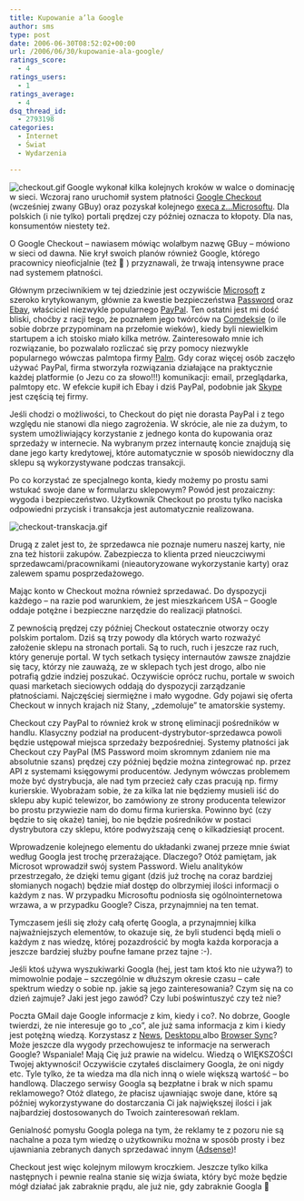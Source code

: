 ```yaml
---
title: Kupowanie a’la Google
author: sms
type: post
date: 2006-06-30T08:52:02+00:00
url: /2006/06/30/kupowanie-ala-google/
ratings_score:
  - 4
ratings_users:
  - 1
ratings_average:
  - 4
dsq_thread_id:
  - 2793198
categories:
  - Internet
  - Świat
  - Wydarzenia

---
```

<img align="left" title="checkout.gif" alt="checkout.gif" id="image139" src="http://www.dziennikarz.pl/sms/grafika/2006/06/checkout.thumbnail.gif" />Google wykonał kilka kolejnych kroków w walce o dominację w sieci. Wczoraj rano uruchomił system płatności <a target="_blank" href="https://checkout.google.com">Google Checkout</a> (wcześniej zwany GBuy) oraz pozyskał kolejnego <a target="_blank" href="http://money.cnn.com/2006/06/29/technology/msft_brain_drain.biz2/">execa z&#8230;Microsoftu</a>. Dla polskich (i nie tylko) portali prędzej czy później oznacza to kłopoty. Dla nas, konsumentów niestety też.<!--more-->


  
O Google Checkout &#8211; nawiasem mówiąc wolałbym nazwę GBuy &#8211; mówiono w sieci od dawna. Nie krył swoich planów również Google, którego pracownicy nieoficjalnie (też 🙂 ) przyznawali, że trwają intensywne prace nad systemem płatności.

Głównym przeciwnikiem w tej dziedzinie jest oczywiście <a target="_blank" href="http://www.microsoft.com">Microsoft</a> z szeroko krytykowanym, głównie za kwestie bezpieczeństwa <a target="_blank" href="https://accountservices.passport.net/ppnetworkhome.srf?lc=1045">Password</a> oraz <a target="_blank" href="http://www.ebay.com">Ebay</a>, właściciel niezwykle popularnego <a target="_blank" href="http://www.paypal.com/">PayPal</a>. Ten ostatni jest mi dość bliski, choćby z racji tego, że poznałem jego twórców na <a target="_blank" href="http://www.comdex.com/">Comdeksie</a> (o ile sobie dobrze przypominam na przełomie wieków), kiedy byli niewielkim startupem a ich stoisko miało kilka metrów. Zainteresowało mnie ich rozwiązanie, bo pozwalało rozliczać się przy pomocy niezwykle popularnego wówczas palmtopa firmy <a target="_blank" href="http://www.palm.com/">Palm</a>. Gdy coraz więcej osób zaczęło używać PayPal, firma stworzyła rozwiązania działające na praktycznie każdej platformie (o Jezu co za słowo!!!) komunikacji: email, przeglądarka, palmtopy etc. W efekcie kupił ich Ebay i dziś PayPal, podobnie jak <a target="_blank" href="http://www.paypal.com">Skype</a> jest częścią tej firmy.

Jeśli chodzi o możliwości, to Checkout do pięt nie dorasta PayPal i z tego względu nie stanowi dla niego zagrożenia. W skrócie, ale nie za dużym, to system umożliwiający korzystanie z jednego konta do kupowania oraz sprzedaży w internecie. Na wybranym przez internautę koncie znajdują się dane jego karty kredytowej, które automatycznie w sposób niewidoczny dla sklepu są wykorzystywane podczas transakcji.
  
Po co korzystać ze specjalnego konta, kiedy możemy po prostu sami wstukać swoje dane w formularzu sklepowym? Powód jest prozaiczny: wygoda i bezpieczeństwo. Użytkownik Checkout po prostu tylko naciska odpowiedni przycisk i transakcja jest automatycznie realizowana.

<img align="middle" alt="checkout-transkacja.gif" id="image140" title="checkout-transkacja.gif" src="http://www.dziennikarz.pl/sms/grafika/2006/06/checkout-transkacja.gif" />

Drugą z zalet jest to, że sprzedawca nie poznaje numeru naszej karty, nie zna też historii zakupów. Zabezpiecza to klienta przed nieuczciwymi sprzedawcami/pracownikami (nieautoryzowane wykorzystanie karty) oraz zalewem spamu posprzedażowego.

Mając konto w Checkout można również sprzedawać. Do dyspozycji każdego &#8211; na razie pod warunkiem, że jest mieszkańcem USA &#8211; Google oddaje potężne i bezpieczne narzędzie do realizacji płatności.

Z pewnością prędzej czy później Checkout ostatecznie otworzy oczy polskim portalom. Dziś są trzy powody dla których warto rozważyć założenie sklepu na stronach portali. Są to ruch, ruch i jeszcze raz ruch, który generuje portal. W tych setkach tysięcy internautów zawsze znajdzie się tacy, którzy nie zauważą, ze w sklepach tych jest drogo, albo nie potrafią gdzie indziej poszukać. Oczywiście oprócz ruchu, portale w swoich quasi marketach sieciowych oddają do dyspozycji zarządzanie płatnościami. Najczęściej siermiężne i mało wygodne. Gdy pojawi się oferta Checkout w innych krajach niż Stany, &#8222;zdemoluje&#8221; te amatorskie systemy.

Checkout czy PayPal to również krok w stronę eliminacji pośredników w handlu. Klasyczny podział na producent-dystrybutor-sprzedawca powoli będzie ustępował miejsca sprzedaży bezpośredniej. Systemy płatności jak Checkout czy PayPal (MS Password moim skromnym zdaniem nie ma absolutnie szans) prędzej czy później będzie można zintegrować np. przez API z systemami księgowymi producentów. Jedynym wówczas problemem może być dystrybucja, ale nad tym przecież cały czas pracują np. firmy kurierskie. Wyobrażam sobie, że za kilka lat nie będziemy musieli iść do sklepu aby kupić telewizor, bo zamówiony ze strony producenta telewizor bo prostu przywiezie nam do domu firma kurierska. Powinno być (czy będzie to się okaże) taniej, bo nie będzie pośredników w postaci dystrybutora czy sklepu, które podwyższają cenę o kilkadziesiąt procent.

Wprowadzenie kolejnego elementu do układanki zwanej przeze mnie świat według Googla jest trochę przerażające. Dlaczego? Otóż pamiętam, jak Microsot wprowadził swój system Password. Wielu analityków przestrzegało, że dzięki temu gigant (dziś już trochę na coraz bardziej słomianych nogach) będzie miał dostęp do olbrzymiej ilości informacji o każdym z nas. W przypadku Microsoftu podniosła się ogólnointernetowa wrzawa, a w przypadku Google? Cisza, przynajmniej na ten temat.

Tymczasem jeśli się złoży całą ofertę Googla, a przynajmniej kilka najważniejszych elementów, to okazuje się, że byli studenci będą mieli o każdym z nas wiedzę, której pozazdrościć by mogła każda korporacja a jeszcze bardziej służby poufne łamane przez tajne :-).

Jeśli ktoś używa wyszukiwarki Googla (hej, jest tam ktoś kto nie używa?) to mimowolnie podaje &#8211; szczególnie w dłuższym okresie czasu &#8211; całe spektrum wiedzy o sobie np. jakie są jego zainteresowania? Czym się na co dzień zajmuje? Jaki jest jego zawód? Czy lubi poświntuszyć czy też nie?

Poczta GMail daje Google informacje z kim, kiedy i co?. No dobrze, Google twierdzi, że nie interesuje go to &#8222;co&#8221;, ale już sama informacja z kim i kiedy jest potężną wiedzą. Korzystasz z <a target="_blank" href="http://www.palm.com/">News</a>, <a target="_blank" href="http://desktop.google.com/">Desktopu </a>albo <a target="_blank" href="http://www.google.com/tools/firefox/browsersync/">Browser Sync</a>? Może jeszcze dla wygody przechowujesz te informacje na serwerach Google? Wspaniale! Mają Cię już prawie na widelcu. Wiedzą o WIĘKSZOŚCI Twojej aktywności! Oczywiście czytałeś disclaimery Googla, że oni nigdy etc. Tyle tylko, że ta wiedza ma dla nich inną o wiele większą wartość &#8211; bo handlową. Dlaczego serwisy Googla są bezpłatne i brak w nich spamu reklamowego? Otóż dlatego, że płacisz ujawniając swoje dane, które są później wykorzystywane do dostarczania Ci jak największej ilości i jak najbardziej dostosowanych do Twoich zainteresowań reklam.

Genialność pomysłu Googla polega na tym, że reklamy te z pozoru nie są nachalne a poza tym wiedzę o użytkowniku można w sposób prosty i bez ujawniania zebranych danych sprzedawać innym (<a target="_blank" href="https://www.google.com/adsense/default?destination=%2Fadsense%2Fhome">Adsense</a>)!

Checkout jest więc kolejnym milowym kroczkiem. Jeszcze tylko kilka następnych i pewnie realna stanie się wizja świata, który być może będzie mógł działać jak zabraknie prądu, ale już nie, gdy zabraknie Googla 🙂